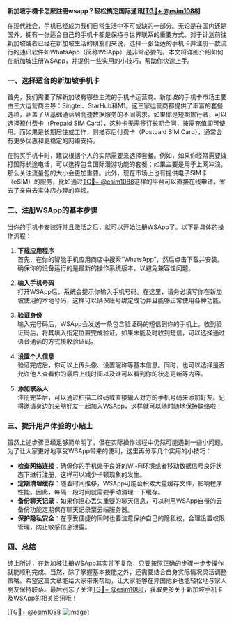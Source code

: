 **新加坡手機卡怎麽註冊wsapp？轻松搞定国际通讯[[TG💪+ @esim1088](https://t.me/s/esim1088)]**

在现代社会，手机已经成为我们日常生活中不可或缺的一部分。无论是在国内还是国外，拥有一张适合自己的手机卡都是保持与世界联系的重要方式。对于计划前往新加坡或者已经在新加坡生活的朋友们来说，选择一张合适的手机卡并注册一款流行的通讯软件如WhatsApp（简称WSApp）是非常必要的。本文将详细介绍如何在新加坡注册WSApp，并提供一些实用的小技巧，帮助你快速上手。

### 一、选择适合的新加坡手机卡

首先，我们需要了解新加坡有哪些主流的手机卡运营商。新加坡的手机卡市场主要由三大运营商主导：Singtel、StarHub和M1。这三家运营商都提供了丰富的套餐选项，涵盖了从基础通话到高速数据服务的不同需求。如果你是短期旅行者，可以选择预付费卡（Prepaid SIM Card），这种卡无需签订长期合同，按需充值即可使用。而如果是长期居住或工作，则推荐后付费卡（Postpaid SIM Card），通常会有更多优惠和更稳定的网络支持。

在购买手机卡时，建议根据个人的实际需要来选择套餐。例如，如果你经常需要拨打国际长途电话，可以选择包含国际漫游功能的套餐；如果主要是用于上网冲浪，那么关注流量包的大小会更加重要。此外，现在市场上也有提供电子SIM卡（eSIM）的服务，比如通过[TG💪+ @esim1088](https://t.me/s/esim1088)这样的平台可以直接在线申请，省去了亲自去实体店办理的麻烦。

### 二、注册WSApp的基本步骤

当你的手机卡安装好并且激活之后，就可以开始注册WSApp了。以下是具体的操作流程：

1. **下载应用程序**  
   首先，在你的智能手机应用商店中搜索“WhatsApp”，然后点击下载并安装。确保你的设备运行的是最新的操作系统版本，以避免兼容性问题。

2. **输入手机号码**  
   打开WSApp后，系统会提示你输入手机号码。在这里，请务必填写你在新加坡使用的本地号码，这样可以确保账号绑定成功并且能够正常使用各种功能。

3. **验证身份**  
   输入完号码后，WSApp会发送一条包含验证码的短信到你的手机上。收到验证码后，将其填入指定位置完成验证。如果未能及时收到短信，可以选择通过语音通话的方式接收验证码。

4. **设置个人信息**  
   验证完成后，你可以上传头像、设置昵称等基本信息。同时，也可以选择是否允许他人查看你的最后上线时间以及谁可以看到你的状态更新等内容。

5. **添加联系人**  
   注册完毕后，可以通过扫描二维码或直接输入对方的手机号码来添加好友。记得邀请身边的亲朋好友一起加入WSApp，这样就可以随时随地保持联络啦！

### 三、提升用户体验的小贴士

虽然上述步骤已经足够简单明了，但在实际操作过程中仍然可能遇到一些小问题。为了让大家更好地享受WSApp带来的便利，这里再分享几个实用的小技巧：

- **检查网络连接**：确保你的手机处于良好的Wi-Fi环境或者移动数据信号良好状态下进行注册，这样可以减少卡顿现象的发生。
- **定期清理缓存**：随着时间推移，WSApp可能会积累大量缓存文件，影响程序性能。因此，每隔一段时间就需要手动清理一下缓存。
- **备份聊天记录**：如果你担心丢失重要的聊天信息，可以利用WSApp自带的云备份功能定期保存聊天记录至云端服务器。
- **保护隐私安全**：在享受便捷的同时也要注意保护自己的隐私权，合理设置权限管理，防止敏感信息泄露。

### 四、总结

综上所述，在新加坡注册WSApp其实并不复杂，只要按照正确的步骤一步步操作就能顺利完成。当然，除了掌握基本技能之外，还需要结合自身实际情况灵活调整策略。希望这篇文章能给大家带来帮助，让大家能够在异国他乡也能轻松地与家人朋友保持联系。最后别忘了关注[TG💪+ @esim1088](https://t.me/s/esim1088)，获取更多关于新加坡手机卡及WSApp的相关资讯哦！

[[TG💪+ @esim1088](https://t.me/s/esim1088) ![Image](https://i.postimg.cc/4NQfJmqS/Snipaste-2025-05-13-00-14-12.png)]